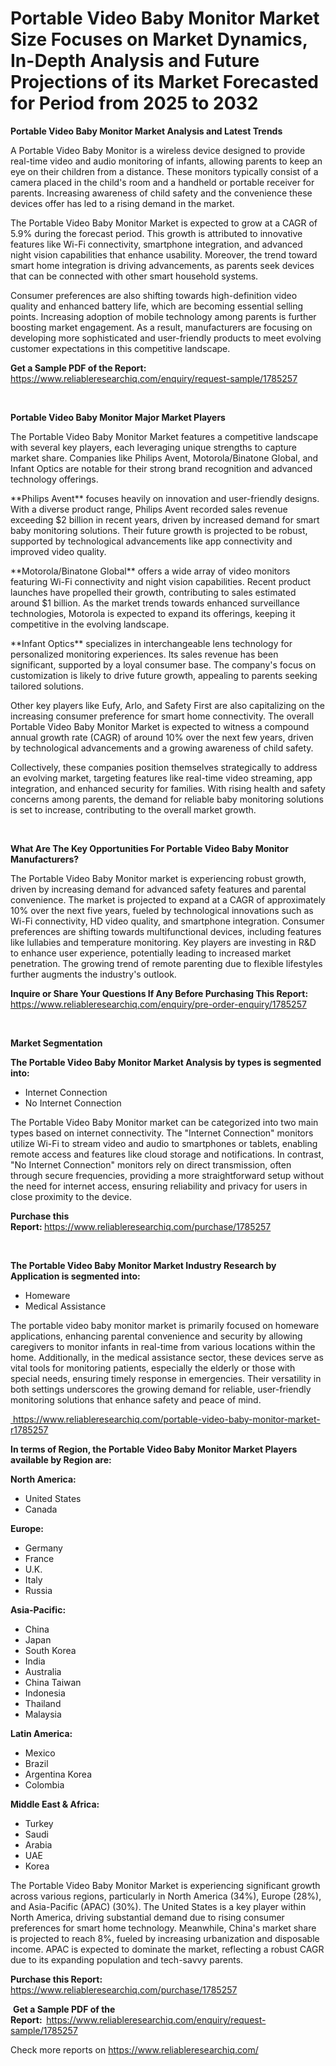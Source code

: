 <p><h1>Portable Video Baby Monitor Market Size Focuses on Market Dynamics, In-Depth Analysis and Future Projections of its Market Forecasted for Period from 2025 to 2032</h1></p><p><strong>Portable Video Baby Monitor Market Analysis and Latest Trends</strong></p>
<p><p>A Portable Video Baby Monitor is a wireless device designed to provide real-time video and audio monitoring of infants, allowing parents to keep an eye on their children from a distance. These monitors typically consist of a camera placed in the child's room and a handheld or portable receiver for parents. Increasing awareness of child safety and the convenience these devices offer has led to a rising demand in the market.</p><p>The Portable Video Baby Monitor Market is expected to grow at a CAGR of 5.9% during the forecast period. This growth is attributed to innovative features like Wi-Fi connectivity, smartphone integration, and advanced night vision capabilities that enhance usability. Moreover, the trend toward smart home integration is driving advancements, as parents seek devices that can be connected with other smart household systems. </p><p>Consumer preferences are also shifting towards high-definition video quality and enhanced battery life, which are becoming essential selling points. Increasing adoption of mobile technology among parents is further boosting market engagement. As a result, manufacturers are focusing on developing more sophisticated and user-friendly products to meet evolving customer expectations in this competitive landscape.</p></p>
<p><strong>Get a Sample PDF of the Report:&nbsp;</strong> <a href="https://www.reliableresearchiq.com/enquiry/request-sample/1785257?utm_campaign=3514&utm_medium=2&utm_source=Github&utm_content=ia&utm_term=25032025&utm_id=portable-video-baby-monitor">https://www.reliableresearchiq.com/enquiry/request-sample/1785257</a></p>
<p>&nbsp;</p>
<p><strong>Portable Video Baby Monitor Major Market Players</strong></p>
<p><p>The Portable Video Baby Monitor Market features a competitive landscape with several key players, each leveraging unique strengths to capture market share. Companies like Philips Avent, Motorola/Binatone Global, and Infant Optics are notable for their strong brand recognition and advanced technology offerings.</p><p>**Philips Avent** focuses heavily on innovation and user-friendly designs. With a diverse product range, Philips Avent recorded sales revenue exceeding $2 billion in recent years, driven by increased demand for smart baby monitoring solutions. Their future growth is projected to be robust, supported by technological advancements like app connectivity and improved video quality.</p><p>**Motorola/Binatone Global** offers a wide array of video monitors featuring Wi-Fi connectivity and night vision capabilities. Recent product launches have propelled their growth, contributing to sales estimated around $1 billion. As the market trends towards enhanced surveillance technologies, Motorola is expected to expand its offerings, keeping it competitive in the evolving landscape.</p><p>**Infant Optics** specializes in interchangeable lens technology for personalized monitoring experiences. Its sales revenue has been significant, supported by a loyal consumer base. The company's focus on customization is likely to drive future growth, appealing to parents seeking tailored solutions.</p><p>Other key players like Eufy, Arlo, and Safety First are also capitalizing on the increasing consumer preference for smart home connectivity. The overall Portable Video Baby Monitor Market is expected to witness a compound annual growth rate (CAGR) of around 10% over the next few years, driven by technological advancements and a growing awareness of child safety.</p><p>Collectively, these companies position themselves strategically to address an evolving market, targeting features like real-time video streaming, app integration, and enhanced security for families. With rising health and safety concerns among parents, the demand for reliable baby monitoring solutions is set to increase, contributing to the overall market growth.</p></p>
<p>&nbsp;</p>
<p><strong>What Are The Key Opportunities For Portable Video Baby Monitor Manufacturers?</strong></p>
<p><p>The Portable Video Baby Monitor market is experiencing robust growth, driven by increasing demand for advanced safety features and parental convenience. The market is projected to expand at a CAGR of approximately 10% over the next five years, fueled by technological innovations such as Wi-Fi connectivity, HD video quality, and smartphone integration. Consumer preferences are shifting towards multifunctional devices, including features like lullabies and temperature monitoring. Key players are investing in R&D to enhance user experience, potentially leading to increased market penetration. The growing trend of remote parenting due to flexible lifestyles further augments the industry's outlook.</p></p>
<p><strong>Inquire or Share Your Questions If Any Before Purchasing This Report:</strong> <a href="https://www.reliableresearchiq.com/enquiry/pre-order-enquiry/1785257?utm_campaign=3514&utm_medium=2&utm_source=Github&utm_content=ia&utm_term=25032025&utm_id=portable-video-baby-monitor">https://www.reliableresearchiq.com/enquiry/pre-order-enquiry/1785257</a></p>
<p>&nbsp;</p>
<p><strong>Market Segmentation</strong></p>
<p><strong>The Portable Video Baby Monitor Market Analysis by types is segmented into:</strong></p>
<p><ul><li>Internet Connection</li><li>No Internet Connection</li></ul></p>
<p><p>The Portable Video Baby Monitor market can be categorized into two main types based on internet connectivity. The "Internet Connection" monitors utilize Wi-Fi to stream video and audio to smartphones or tablets, enabling remote access and features like cloud storage and notifications. In contrast, "No Internet Connection" monitors rely on direct transmission, often through secure frequencies, providing a more straightforward setup without the need for internet access, ensuring reliability and privacy for users in close proximity to the device.</p></p>
<p><strong>Purchase this Report:&nbsp;</strong><a href="https://www.reliableresearchiq.com/purchase/1785257?utm_campaign=3514&utm_medium=2&utm_source=Github&utm_content=ia&utm_term=25032025&utm_id=portable-video-baby-monitor">https://www.reliableresearchiq.com/purchase/1785257</a></p>
<p>&nbsp;</p>
<p><strong>The Portable Video Baby Monitor Market Industry Research by Application is segmented into:</strong></p>
<p><ul><li>Homeware</li><li>Medical Assistance</li></ul></p>
<p><p>The portable video baby monitor market is primarily focused on homeware applications, enhancing parental convenience and security by allowing caregivers to monitor infants in real-time from various locations within the home. Additionally, in the medical assistance sector, these devices serve as vital tools for monitoring patients, especially the elderly or those with special needs, ensuring timely response in emergencies. Their versatility in both settings underscores the growing demand for reliable, user-friendly monitoring solutions that enhance safety and peace of mind.</p></p>
<p><a href="https://www.reliableresearchiq.com/portable-video-baby-monitor-market-r1785257?utm_campaign=3514&utm_medium=2&utm_source=Github&utm_content=ia&utm_term=25032025&utm_id=portable-video-baby-monitor">&nbsp;https://www.reliableresearchiq.com/portable-video-baby-monitor-market-r1785257</a></p>
<p><strong>In terms of Region, the Portable Video Baby Monitor Market Players available by Region are:</strong></p>
<p>
    <p> <strong> North America: </strong>
        <ul>
            <li>United States</li>
            <li>Canada</li>
        </ul>
        </p> 
    <p> <strong> Europe: </strong>
        <ul>
            <li>Germany</li>
            <li>France</li>
            <li>U.K.</li>
            <li>Italy</li>
            <li>Russia</li>
        </ul>
        </p> 
    <p> <strong> Asia-Pacific: </strong>
        <ul>
            <li>China</li>
            <li>Japan</li>
            <li>South Korea</li>
            <li>India</li>
            <li>Australia</li>
            <li>China Taiwan</li>
            <li>Indonesia</li>
            <li>Thailand</li>
            <li>Malaysia</li>
        </ul>
        </p> 
    <p> <strong> Latin America: </strong>
        <ul>
            <li>Mexico</li>
            <li>Brazil</li>
            <li>Argentina Korea</li>
            <li>Colombia</li>
        </ul>
        </p> 
    <p> <strong> Middle East & Africa: </strong>
        <ul>
            <li>Turkey</li>
            <li>Saudi</li>
            <li>Arabia</li>
            <li>UAE</li>
            <li>Korea</li>
        </ul>
    </p>
    </p>
<p><p>The Portable Video Baby Monitor Market is experiencing significant growth across various regions, particularly in North America (34%), Europe (28%), and Asia-Pacific (APAC) (30%). The United States is a key player within North America, driving substantial demand due to rising consumer preferences for smart home technology. Meanwhile, China's market share is projected to reach 8%, fueled by increasing urbanization and disposable income. APAC is expected to dominate the market, reflecting a robust CAGR due to its expanding population and tech-savvy parents.</p></p>
<p><strong>Purchase this Report: </strong><a href="https://www.reliableresearchiq.com/purchase/1785257?utm_campaign=3514&utm_medium=2&utm_source=Github&utm_content=ia&utm_term=25032025&utm_id=portable-video-baby-monitor">https://www.reliableresearchiq.com/purchase/1785257</a></p>
<p>&nbsp;<strong>Get a Sample PDF of the Report:&nbsp;&nbsp;</strong><a href="https://www.reliableresearchiq.com/enquiry/request-sample/1785257?utm_campaign=3514&utm_medium=2&utm_source=Github&utm_content=ia&utm_term=25032025&utm_id=portable-video-baby-monitor">https://www.reliableresearchiq.com/enquiry/request-sample/1785257</a></p>
<p><strong></strong></p>
<p>Check more reports on <a href="https://www.reliableresearchiq.com/?utm_campaign=3514&utm_medium=2&utm_source=Github&utm_content=ia&utm_term=25032025&utm_id=portable-video-baby-monitor">https://www.reliableresearchiq.com/</a></p>